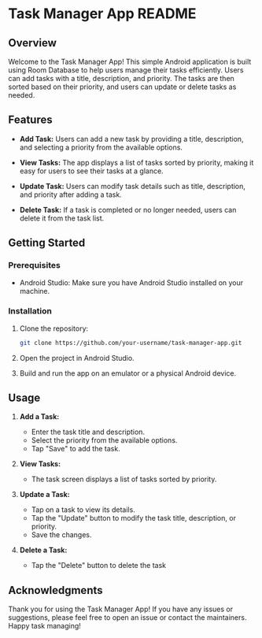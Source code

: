 # Task Manager App README

## Overview

Welcome to the Task Manager App! This simple Android application is built using Room Database to help users manage their tasks efficiently. Users can add tasks with a title, description, and priority. The tasks are then sorted based on their priority, and users can update or delete tasks as needed.

## Features

- **Add Task:** Users can add a new task by providing a title, description, and selecting a priority from the available options.

- **View Tasks:** The app displays a list of tasks sorted by priority, making it easy for users to see their tasks at a glance.

- **Update Task:** Users can modify task details such as title, description, and priority after adding a task.

- **Delete Task:** If a task is completed or no longer needed, users can delete it from the task list.

## Getting Started

### Prerequisites

- Android Studio: Make sure you have Android Studio installed on your machine.

### Installation

1. Clone the repository:

    ```bash
    git clone https://github.com/your-username/task-manager-app.git
    ```

2. Open the project in Android Studio.

3. Build and run the app on an emulator or a physical Android device.

## Usage

1. **Add a Task:**
   - Enter the task title and description.
   - Select the priority from the available options.
   - Tap "Save" to add the task.

2. **View Tasks:**
   - The task screen displays a list of tasks sorted by priority.

3. **Update a Task:**
   - Tap on a task to view its details.
   - Tap the "Update" button to modify the task title, description, or priority.
   - Save the changes.

4. **Delete a Task:**
   - Tap the "Delete" button to delete the task

## Acknowledgments

Thank you for using the Task Manager App! If you have any issues or suggestions, please feel free to open an issue or contact the maintainers. Happy task managing!
